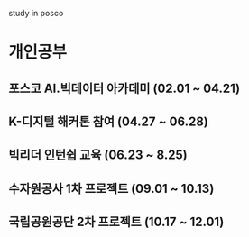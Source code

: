 study in posco

# 개인공부
## 포스코 AI.빅데이터 아카데미 (02.01 ~ 04.21)
## K-디지털 해커톤 참여 (04.27 ~ 06.28)
## 빅리더 인턴쉽 교육 (06.23 ~ 8.25)
## 수자원공사 1차 프로젝트 (09.01 ~ 10.13)
## 국립공원공단 2차 프로젝트 (10.17 ~ 12.01)

